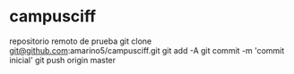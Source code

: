 # campusciff
repositorio remoto de prueba
git clone git@github.com:amarino5/campusciff.git
git add -A
git commit -m 'commit inicial'
git push origin master

